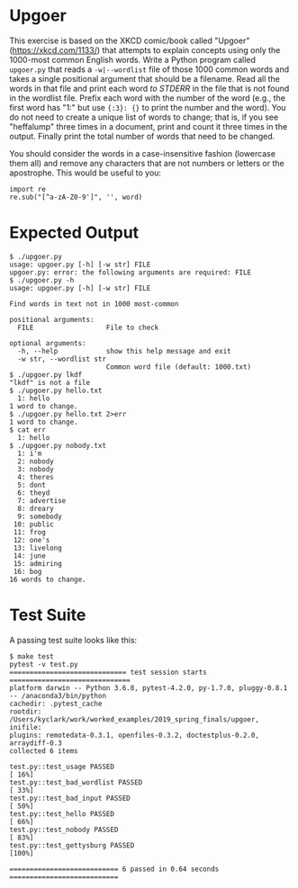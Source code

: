 # Upgoer

This exercise is based on the XKCD comic/book called "Upgoer" (https://xkcd.com/1133/) that attempts to explain concepts using only the 1000-most common English words. Write a Python program called `upgoer.py` that reads a `-w|--wordlist` file of those 1000 common words and takes a single positional argument that should be a filename. Read all the words in that file and print each word *to STDERR* in the file that is not found in the wordlist file. Prefix each word with the number of the word (e.g., the first word has "1:" but use `{:3}: {}` to print the number and the word). You do not need to create a unique list of words to change; that is, if you see "heffalump" three times in a document, print and count it three times in the output. Finally print the total number of words that need to be changed.

You should consider the words in a case-insensitive fashion (lowercase them all) and remove any characters that are not numbers or letters or the apostrophe. This would be useful to you:

````
import re
re.sub("[^a-zA-Z0-9']", '', word)
````

# Expected Output

````
$ ./upgoer.py
usage: upgoer.py [-h] [-w str] FILE
upgoer.py: error: the following arguments are required: FILE
$ ./upgoer.py -h
usage: upgoer.py [-h] [-w str] FILE

Find words in text not in 1000 most-common

positional arguments:
  FILE                  File to check

optional arguments:
  -h, --help            show this help message and exit
  -w str, --wordlist str
                        Common word file (default: 1000.txt)
$ ./upgoer.py lkdf
"lkdf" is not a file
$ ./upgoer.py hello.txt
  1: hello
1 word to change.
$ ./upgoer.py hello.txt 2>err
1 word to change.
$ cat err
  1: hello
$ ./upgoer.py nobody.txt
  1: i'm
  2: nobody
  3: nobody
  4: theres
  5: dont
  6: theyd
  7: advertise
  8: dreary
  9: somebody
 10: public
 11: frog
 12: one's
 13: livelong
 14: june
 15: admiring
 16: bog
16 words to change.
````

# Test Suite

A passing test suite looks like this:

````
$ make test
pytest -v test.py
============================= test session starts ==============================
platform darwin -- Python 3.6.8, pytest-4.2.0, py-1.7.0, pluggy-0.8.1 -- /anaconda3/bin/python
cachedir: .pytest_cache
rootdir: /Users/kyclark/work/worked_examples/2019_spring_finals/upgoer, inifile:
plugins: remotedata-0.3.1, openfiles-0.3.2, doctestplus-0.2.0, arraydiff-0.3
collected 6 items

test.py::test_usage PASSED                                               [ 16%]
test.py::test_bad_wordlist PASSED                                        [ 33%]
test.py::test_bad_input PASSED                                           [ 50%]
test.py::test_hello PASSED                                               [ 66%]
test.py::test_nobody PASSED                                              [ 83%]
test.py::test_gettysburg PASSED                                          [100%]

=========================== 6 passed in 0.64 seconds ===========================
````
